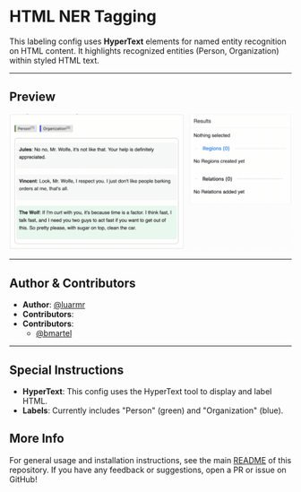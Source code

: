 # HTML NER Tagging

This labeling config uses **HyperText** elements for named entity recognition on HTML content. 
It highlights recognized entities (Person, Organization) within styled HTML text.

---

## Preview

![html-ner-tagging-preview](./preview/html-ner-tagging-preview.gif)

---

## Author & Contributors

- **Author**: [@luarmr](https://github.com/luarmr)
- **Contributors**:
- **Contributors**:
  - [@bmartel](https://github.com/bmartel)


---

## Special Instructions

- **HyperText**: This config uses the HyperText tool to display and label HTML. 
- **Labels**: Currently includes "Person" (green) and "Organization" (blue).



## More Info

For general usage and installation instructions, see the main 
[README](../../README.md) of this repository. 
If you have any feedback or suggestions, open a PR or issue on GitHub!
